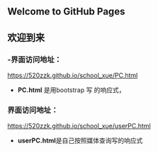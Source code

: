 ## Welcome to GitHub Pages
## 欢迎到来

### -界面访问地址：
https://520zzk.github.io/school_xue/PC.html
- **PC.html** 是用bootstrap 写 的响应式，
### 界面访问地址：
https://520zzk.github.io/school_xue/userPC.html
- **userPC.html**是自己按照媒体查询写的响应式


